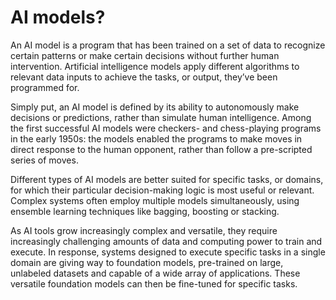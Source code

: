 # AI models?

An AI model is a program that has been trained on a set of data to recognize certain patterns or make certain decisions without further human intervention. Artificial intelligence models apply different algorithms to relevant data inputs to achieve the tasks, or output, they’ve been programmed for.

Simply put, an AI model is defined by its ability to autonomously make decisions or predictions, rather than simulate human intelligence. Among the first successful AI models were checkers- and chess-playing programs in the early 1950s: the models enabled the programs to make moves in direct response to the human opponent, rather than follow a pre-scripted series of moves.

Different types of AI models are better suited for specific tasks, or domains, for which their particular decision-making logic is most useful or relevant. Complex systems often employ multiple models simultaneously, using ensemble learning techniques like bagging, boosting or stacking.

As AI tools grow increasingly complex and versatile, they require increasingly challenging amounts of data and computing power to train and execute. In response, systems designed to execute specific tasks in a single domain are giving way to foundation models, pre-trained on large, unlabeled datasets and capable of a wide array of applications. These versatile foundation models can then be fine-tuned for specific tasks.
